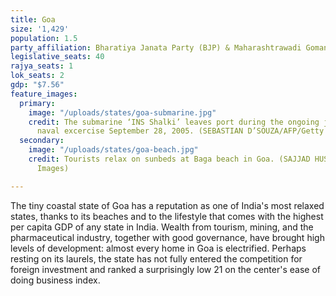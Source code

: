 ```yaml
---
title: Goa
size: '1,429'
population: 1.5
party_affiliation: Bharatiya Janata Party (BJP) & Maharashtrawadi Gomantak Party (MGP)
legislative_seats: 40
rajya_seats: 1
lok_seats: 2
gdp: "$7.56"
feature_images:
  primary:
    image: "/uploads/states/goa-submarine.jpg"
    credit: The submarine ‘INS Shalki’ leaves port during the ongoing joint Indo-US
      naval excercise September 28, 2005. (SEBASTIAN D’SOUZA/AFP/Getty Images)
  secondary:
    image: "/uploads/states/goa-beach.jpg"
    credit: Tourists relax on sunbeds at Baga beach in Goa. (SAJJAD HUSSAIN/AFP/Getty
      Images)

---
```

The tiny coastal state of Goa has a reputation as one of India's most relaxed states, thanks to its beaches and to the lifestyle that comes with the highest per capita GDP of any state in India. Wealth from tourism, mining, and the pharmaceutical industry, together with good governance, have brought high levels of development: almost every home in Goa is electrified. Perhaps resting on its laurels, the state has not fully entered the competition for foreign investment and ranked a surprisingly low 21 on the center's ease of doing business index.